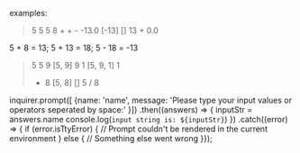 examples:

> 5 5 5 8 + + -
> -13.0 [-13] []
> 13 +
> 0.0

5 + 8 = 13; 5 + 13 = 18; 5 - 18 = -13

> 5
> 5
> 9 [5, 9]
> 9
> 1 [5, 9, 1]
> 1
>
> - 8 [5, 8] []
>   5 / 8

inquirer.prompt([
{name: 'name',
message: 'Please type your input values or operators seperated by space:'
}])
.then((answers) => {
inputStr = answers.name
console.log(`input string is: ${inputStr}`)
})
.catch((error) => {
if (error.isTtyError) {
// Prompt couldn't be rendered in the current environment
} else {
// Something else went wrong
}});
